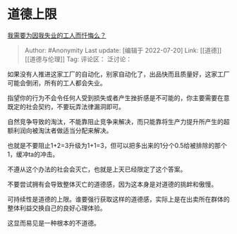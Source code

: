 # 道德上限
[我需要为因我失业的工人而忏悔么？](https://www.zhihu.com/question/539963120/answer/2583124695)

> Author: #Anonymity
> Last update: [编辑于 2022-07-20]
> Link: [[道德]] [[道德与伦理]]
> Tag:
> 评论区：
> 泛讨论：

如果没有人推进这家工厂的自动化，别家自动化了，出品快而且质量好，这家工厂可能会倒闭，所有的工人都会失业。

指望你的行为不会令任何人受到损失或者产生挫折感是不可能的，你主要需要在意既定的社会契约，不要玩弄法律漏洞即可。

自然竞争导致的淘汰，不能靠阻止竞争来解决，而只能靠将生产力提升所产生的超额利润向被淘汰者做适当分配来解决。

也就是不要阻止1+2=3升级为1+1=3，但可以把多出来的1分个0.5给被排除的那个1，缓冲ta的冲击。

不遵从这个办法的社会会灭亡，也就是上天已经限定了这个答案。

不要尝试拥有会导致整体灭亡的道德感，因为这本身是对道德的挑衅和傲慢。

可持续性是道德的上限。谁要强行获取这样的道德感，实际上是在出卖所在群体的整体利益交换自己的良好心理体验。

这显而易见是一种根本的不道德。
